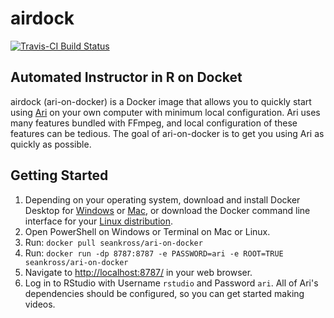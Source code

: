 # airdock

[![Travis-CI Build Status](https://travis-ci.org/seankross/ari-on-docker.svg?branch=master)](https://travis-ci.org/seankross/ari-on-docker)

## Automated Instructor in R on Docket

airdock (ari-on-docker) is a Docker image that allows you to quickly start using
[Ari](https://github.com/seankross/ari) on your own computer with minimum local 
configuration. Ari uses many features bundled with FFmpeg, and local 
configuration of these features can be tedious. The goal of ari-on-docker is
to get you using Ari as quickly as possible.

## Getting Started

1. Depending on your operating system, download and install Docker Desktop for
[Windows](https://docs.docker.com/docker-for-windows/install/) or 
[Mac](https://docs.docker.com/docker-for-mac/install/), or download the Docker
command line interface for your [Linux distribution](https://docs.docker.com/install/).
2. Open PowerShell on Windows or Terminal on Mac or Linux.
3. Run: `docker pull seankross/ari-on-docker`
4. Run: `docker run -dp 8787:8787 -e PASSWORD=ari -e ROOT=TRUE seankross/ari-on-docker`
5. Navigate to <http://localhost:8787/> in your web browser.
6. Log in to RStudio with Username `rstudio` and Password `ari`. All of Ari's
dependencies should be configured, so you can get started making videos.


